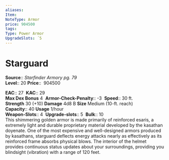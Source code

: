 ```yaml
---
aliases: 
Item:
NoteType: Armor
price: 904500 
tags: 
Type: Power Armor
UpgradeSlots: ´5
---
```


# Starguard

**Source**:: _Starfinder Armory pg. 79_  
**Level**:: 20
**Price**::  904500  

**EAC**:: 27 
**KAC**:: 29  
**Max Dex Bonus** 4 
**Armor-Check-Penalty**:: -3 
**Speed**:: 30 ft.  
**Strength** 30 (+10) **Damage** 4d8 B **Size** Medium (10-ft. reach)  
**Capacity**:: 40 **Usage** 1/hour  
**Weapon-Slots**:: 4 
**Upgrade-slots**:: 5 
**Bulk**:: 10  
This shimmering golden armor is made primarily of reinforced esaris, a extremely light and durable proprietary material developed by the kasathan doyenate. One of the most expensive and well-designed armors produced by kasathans, starguard deflects energy attacks nearly as effectively as its reinforced frame absorbs physical blows. The interior of the helmet provides continuous status updates about your surroundings, providing you blindsight (vibration) with a range of 120 feet.
